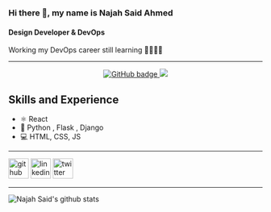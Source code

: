 ### Hi there 👋, my name is Najah Said Ahmed
#### Design  Developer & DevOps 
Working my DevOps career still learning 👊👊👊👊



---
<p align="center">
  <a href="https://github.com/najah-ahmed?tab=followers">
    <img src="https://img.shields.io/github/followers/najah-ahmed?label=Followers&logo=GitHub&style=for-the-badge" alt="GitHub badge" />
  </a>
  <a href="http://twitter.com/najaah4434">
    <img src="https://img.shields.io/twitter/follow/najaah4434?label=Twitter&logo=twitter&style=for-the-badge" />
  </a>
<!--   <a href="https://discord.com/invite/jZQs6Wu">
    <img src="https://img.shields.io/discord/699608417039286293?logo=discord&style=for-the-badge" />
  </a> -->
<!--   <a href="http://youtube.com/eddiejaoude?sub_confirmation=1">
    <img src="https://img.shields.io/youtube/views/2IzRSHT5Hw8?label=YouTube&logo=YouTube&style=for-the-badge" />
  </a> -->
</p>





## Skills and Experience
* ⚛ React
* 📱  Python , Flask , Django
* 💻 HTML, CSS, JS

---

[<img src='https://cdn.jsdelivr.net/npm/simple-icons@3.0.1/icons/github.svg' alt='github' height='40'>](https://github.com/Najah-Ahmed/)  [<img src='https://cdn.jsdelivr.net/npm/simple-icons@3.0.1/icons/linkedin.svg' alt='linkedin' height='40'>](https://www.linkedin.com/in/najah-ahmed-3a74b5192/)  [<img src='https://cdn.jsdelivr.net/npm/simple-icons@3.0.1/icons/twitter.svg' alt='twitter' height='40'>](https://twitter.com/najaah4434)   
___

![Najah Said's github stats](https://github-readme-stats.vercel.app/api?username=najah-ahmed&show_icons=true&theme=dracula)
